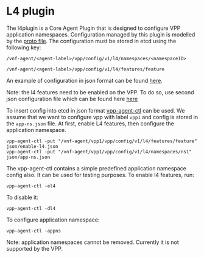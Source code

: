# L4 plugin

The l4plugin is a Core Agent Plugin that is designed to configure VPP application namespaces.
Configuration managed by this plugin is modelled by the [proto file](../common/model/l4/l4.proto). The configuration
must be stored in etcd using the following key:

```
/vnf-agent/<agent-label>/vpp/config/v1/l4/namespaces/<namespaceID>

/vnf-agent/<agent-label>/vpp/config/v1/l4/features/feature
```


An example of configuration in json format can be found [here](../../../cmd/vpp-agent-ctl/json/app-ns.json).

Note: the l4 features need to be enabled on the VPP. To do so, use second json configuration file
which can be found here [here](../../../cmd/vpp-agent-ctl/json/enable-l4.json) 

To insert config into etcd in json format [vpp-agent-ctl](../../../cmd/vpp-agent-ctl/main.go) can be used.
We assume that we want to configure vpp with label `vpp1` and config is stored in the `app-ns.json` file.
At first, enable L4 features, then configure the application namespace.
```
vpp-agent-ctl -put "/vnf-agent/vpp1/vpp/config/v1/l4/features/feature" json/enable-l4.json
vpp-agent-ctl -put "/vnf-agent/vpp1/vpp/config/v1/l4/namespaces/ns1" json/app-ns.json
```

The vpp-agent-ctl contains a simple predefined application namespace config also. It can be used 
for testing purposes. To enable l4 features, run:
```
vpp-agent-ctl -el4
```

To disable it:
```
vpp-agent-ctl -dl4
```

To configure application namespace:
```
vpp-agent-ctl -appns
```

Note: application namespaces cannot be removed. Currently it is not supported by the VPP.
